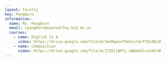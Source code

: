 ```yaml
---
layout: faculty
key: Pangborn
information:
  name: Ms. Pangborn
  email: tpangborn@swanvalley.k12.mi.us
  courses:
    - name: English 11 A
      video: https://drive.google.com/file/d/1mnMqenn75mVisl4vTTAId6LGhQbQzko_/preview
    - name: Composition
      video: https://drive.google.com/file/d/1TZGljNPCL_nB8eUklxzLHhrQM83CbrjC/preview
---
```

